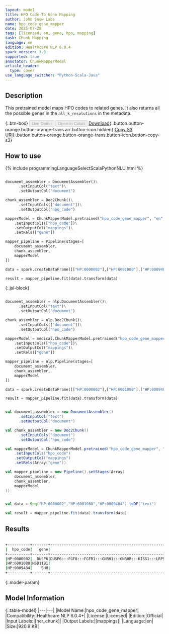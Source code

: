 ```yaml
---
layout: model
title: HPO Code To Gene Mapping
author: John Snow Labs
name: hpo_code_gene_mapper
date: 2025-07-28
tags: [licensed, en, gene, hpo, mapping]
task: Chunk Mapping
language: en
edition: Healthcare NLP 6.0.4
spark_version: 3.0
supported: true
annotator: ChunkMapperModel
article_header:
  type: cover
use_language_switcher: "Python-Scala-Java"
---
```


## Description

This pretrained model maps HPO codes to related genes. It also returns all the possible genes in the `all_k_resolutions` in the metadata.

{:.btn-box}
<button class="button button-orange" disabled>Live Demo</button>
<button class="button button-orange" disabled>Open in Colab</button>
[Download](https://s3.amazonaws.com/auxdata.johnsnowlabs.com/clinical/models/hpo_code_gene_mapper_en_6.0.4_3.0_1753715824444.zip){:.button.button-orange.button-orange-trans.arr.button-icon.hidden}
[Copy S3 URI](s3://auxdata.johnsnowlabs.com/clinical/models/hpo_code_gene_mapper_en_6.0.4_3.0_1753715824444.zip){:.button.button-orange.button-orange-trans.button-icon.button-copy-s3}

## How to use



<div class="tabs-box" markdown="1">
{% include programmingLanguageSelectScalaPythonNLU.html %}
  
```python

document_assembler = DocumentAssembler()\
      .setInputCol("text")\
      .setOutputCol("document")

chunk_assembler = Doc2Chunk()\
      .setInputCols(["document"])\
      .setOutputCol("hpo_code")

mapperModel = ChunkMapperModel.pretrained("hpo_code_gene_mapper", "en", "clinical/models")\
    .setInputCols(["hpo_code"])\
    .setOutputCol("mappings")\
    .setRels(["gene"])

mapper_pipeline = Pipeline(stages=[
    document_assembler,
    chunk_assembler,
    mapperModel
])

data = spark.createDataFrame([["HP:0000002"],["HP:6001080"],["HP:0009484"]]).toDF("text")

result = mapper_pipeline.fit(data).transform(data)

```

{:.jsl-block}
```python

document_assembler = nlp.DocumentAssembler()\
      .setInputCol("text")\
      .setOutputCol("document")

chunk_assembler = nlp.Doc2Chunk()\
      .setInputCols(["document"])\
      .setOutputCol("hpo_code")

mapperModel = medical.ChunkMapperModel.pretrained("hpo_code_gene_mapper", "en", "clinical/models")\
    .setInputCols(["hpo_code"])\
    .setOutputCol("mappings")\
    .setRels(["gene"])

mapper_pipeline = nlp.Pipeline(stages=[
    document_assembler,
    chunk_assembler,
    mapperModel
])

data = spark.createDataFrame([["HP:0000002"],["HP:6001080"],["HP:0009484"]]).toDF("text")

result = mapper_pipeline.fit(data).transform(data)

```
```scala

val document_assembler = new DocumentAssembler()
      .setInputCol("text")
      .setOutputCol("document")

val chunk_assembler = new Doc2Chunk()
      .setInputCols("document")
      .setOutputCol("hpo_code")

val mapperModel = ChunkMapperModel.pretrained("hpo_code_gene_mapper", "en", "clinical/models")
    .setInputCols("hpo_code")
    .setOutputCol("mappings")
    .setRels(Array("gene"))

val mapper_pipeline = new Pipeline().setStages(Array(
    document_assembler,
    chunk_assembler,
    mapperModel
))


val data = Seq("HP:0000002","HP:6001080","HP:0009484").toDF("text")

val result = mapper_pipeline.fit(data).transform(data)

```
</div>

## Results

```bash

+----------+-------+--------------------------------------------------------------------------------------------------------------------------------------------------------------------------+
|  hpo_code|   gene|                                                                                                                                                         all_k_resolutions|
+----------+-------+--------------------------------------------------------------------------------------------------------------------------------------------------------------------------+
|HP:0000002|  DUSP6|DUSP6:::FGF8:::FGFR1:::GNRH1:::GNRHR:::KISS1:::LRP5:::NHLH2:::TAC3:::TACR3:::FGF17:::NOG:::COPB2:::HS6ST1:::NSMF:::CHD7:::WDR11:::PROK2:::SPRY4:::KISS1R:::TMEM67:::PROKR2|
|HP:6001080|HSD11B1|                                                                                                                                                                HSD11B1:::|
|HP:0009484|    SHH|                                                                                                                                                               SHH:::LMBR1|
+----------+-------+--------------------------------------------------------------------------------------------------------------------------------------------------------------------------+

```

{:.model-param}
## Model Information

{:.table-model}
|---|---|
|Model Name:|hpo_code_gene_mapper|
|Compatibility:|Healthcare NLP 6.0.4+|
|License:|Licensed|
|Edition:|Official|
|Input Labels:|[ner_chunk]|
|Output Labels:|[mappings]|
|Language:|en|
|Size:|920.9 KB|
